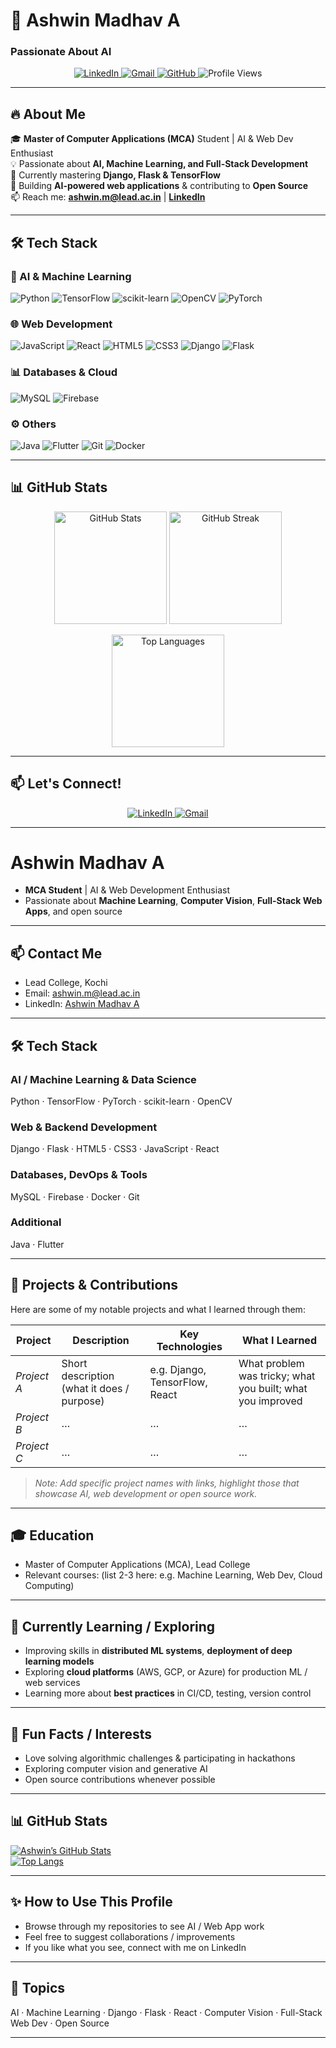 # **🚀 Ashwin Madhav A**  
### **Passionate About AI**  

<p align="center">
  <a href="https://www.linkedin.com/in/ashwin-madhav/">
    <img src="https://img.shields.io/badge/LinkedIn-0A66C2?style=for-the-badge&logo=linkedin&logoColor=white" alt="LinkedIn">
  </a>
  <a href="mailto:ashwin.m@lead.ac.in">
    <img src="https://img.shields.io/badge/Gmail-EA4335?style=for-the-badge&logo=gmail&logoColor=white" alt="Gmail">
  </a>
  <a href="https://github.com/ashwinmadhav10">
    <img src="https://img.shields.io/badge/GitHub-181717?style=for-the-badge&logo=github&logoColor=white" alt="GitHub">
  </a>
  <img src="https://komarev.com/ghpvc/?username=ashwinmadhav10&label=Profile+Views&color=blueviolet&style=for-the-badge" alt="Profile Views">
</p>

---

## **🔥 About Me**  

🎓 **Master of Computer Applications (MCA)** Student | AI & Web Dev Enthusiast  
💡 Passionate about **AI, Machine Learning, and Full-Stack Development**  
🌱 Currently mastering **Django, Flask & TensorFlow**  
🚀 Building **AI-powered web applications** & contributing to **Open Source**  
📫 Reach me: **ashwin.m@lead.ac.in** | **[LinkedIn](https://www.linkedin.com/in/ashwin-madhav/)**  

---

## **🛠️ Tech Stack**  

### **🤖 AI & Machine Learning**  
![Python](https://img.shields.io/badge/Python-3776AB?style=for-the-badge&logo=python&logoColor=white)
![TensorFlow](https://img.shields.io/badge/TensorFlow-FF6F00?style=for-the-badge&logo=tensorflow&logoColor=white)
![scikit-learn](https://img.shields.io/badge/scikit--learn-F7931E?style=for-the-badge&logo=scikit-learn&logoColor=white)
![OpenCV](https://img.shields.io/badge/OpenCV-5C3EE8?style=for-the-badge&logo=opencv&logoColor=white)
![PyTorch](https://img.shields.io/badge/PyTorch-EE4C2C?style=for-the-badge&logo=pytorch&logoColor=white)

### **🌐 Web Development**  
![JavaScript](https://img.shields.io/badge/JavaScript-F7DF1E?style=for-the-badge&logo=javascript&logoColor=black)
![React](https://img.shields.io/badge/React-61DAFB?style=for-the-badge&logo=react&logoColor=black)
![HTML5](https://img.shields.io/badge/HTML5-E34F26?style=for-the-badge&logo=html5&logoColor=white)
![CSS3](https://img.shields.io/badge/CSS3-1572B6?style=for-the-badge&logo=css3&logoColor=white)
![Django](https://img.shields.io/badge/Django-092E20?style=for-the-badge&logo=django&logoColor=white)
![Flask](https://img.shields.io/badge/Flask-000000?style=for-the-badge&logo=flask&logoColor=white)

### **📊 Databases & Cloud**  
![MySQL](https://img.shields.io/badge/MySQL-4479A1?style=for-the-badge&logo=mysql&logoColor=white)
![Firebase](https://img.shields.io/badge/Firebase-FFCA28?style=for-the-badge&logo=firebase&logoColor=black)


### **⚙️ Others**  
![Java](https://img.shields.io/badge/Java-007396?style=for-the-badge&logo=java&logoColor=white)
![Flutter](https://img.shields.io/badge/Flutter-02569B?style=for-the-badge&logo=flutter&logoColor=white)
![Git](https://img.shields.io/badge/Git-F05032?style=for-the-badge&logo=git&logoColor=white)
![Docker](https://img.shields.io/badge/Docker-2496ED?style=for-the-badge&logo=docker&logoColor=white)

---

## **📊 GitHub Stats**  

<p align="center">
  <img height="180em" src="https://github-readme-stats.vercel.app/api?username=ashwinmadhav10&show_icons=true&theme=radical&hide_border=true&include_all_commits=true&count_private=true" alt="GitHub Stats" />
  <img height="180em" src="https://github-readme-streak-stats.herokuapp.com/?user=ashwinmadhav10&theme=radical&hide_border=true" alt="GitHub Streak" />
</p>

<p align="center">
  <img height="180em" src="https://github-readme-stats.vercel.app/api/top-langs/?username=ashwinmadhav10&layout=compact&theme=radical&hide_border=true" alt="Top Languages" />
</p>

---




## **📫 Let's Connect!**  

<p align="center">
  <a href="https://www.linkedin.com/in/ashwin-madhav/">
    <img src="https://img.shields.io/badge/LinkedIn-0A66C2?style=for-the-badge&logo=linkedin&logoColor=white" alt="LinkedIn">
  </a>
  <a href="mailto:ashwin.m@lead.ac.in">
    <img src="https://img.shields.io/badge/Gmail-EA4335?style=for-the-badge&logo=gmail&logoColor=white" alt="Gmail">
  </a>
</p>

---

# Ashwin Madhav A

* **MCA Student** | AI & Web Development Enthusiast  
* Passionate about **Machine Learning**, **Computer Vision**, **Full-Stack Web Apps**, and open source  

---

## 📫 Contact Me

- Lead College, Kochi  
- Email: ashwin.m@lead.ac.in  
- LinkedIn: [Ashwin Madhav A](https://www.linkedin.com/in/ashwinmadhav10)  

---

## 🛠 Tech Stack

### AI / Machine Learning & Data Science

Python · TensorFlow · PyTorch · scikit-learn · OpenCV

### Web & Backend Development

Django · Flask · HTML5 · CSS3 · JavaScript · React

### Databases, DevOps & Tools

MySQL · Firebase · Docker · Git  

### Additional

Java · Flutter  

---

## 🚀 Projects & Contributions

Here are some of my notable projects and what I learned through them:

| Project | Description | Key Technologies | What I Learned |
|---------|-------------|-------------------|-----------------|
| *Project A* | Short description (what it does / purpose) | e.g. Django, TensorFlow, React | What problem was tricky; what you built; what you improved |
| *Project B* | … | … | … |
| *Project C* | … | … | … |

> *Note: Add specific project names with links, highlight those that showcase AI, web development or open source work.*

---

## 🎓 Education

- Master of Computer Applications (MCA), Lead College  
- Relevant courses: (list 2-3 here: e.g. Machine Learning, Web Dev, Cloud Computing)

---

## 🌱 Currently Learning / Exploring

- Improving skills in **distributed ML systems**, **deployment of deep learning models**  
- Exploring **cloud platforms** (AWS, GCP, or Azure) for production ML / web services  
- Learning more about **best practices** in CI/CD, testing, version control

---

## 💬 Fun Facts / Interests

- Love solving algorithmic challenges & participating in hackathons  
- Exploring computer vision and generative AI  
- Open source contributions whenever possible  

---

## 📊 GitHub Stats

[![Ashwin’s GitHub Stats](https://github-readme-stats.vercel.app/api?username=AshwinMadhav10&show_icons=true&theme=dark)](https://github.com/AshwinMadhav10)  
[![Top Langs](https://github-readme-stats.vercel.app/api/top-langs/?username=AshwinMadhav10&layout=compact)](https://github.com/AshwinMadhav10)

---

## ✨ How to Use This Profile

- Browse through my repositories to see AI / Web App work  
- Feel free to suggest collaborations / improvements  
- If you like what you see, connect with me on LinkedIn  

---

## 🔖 Topics

AI · Machine Learning · Django · Flask · React · Computer Vision · Full-Stack Web Dev · Open Source  

---




